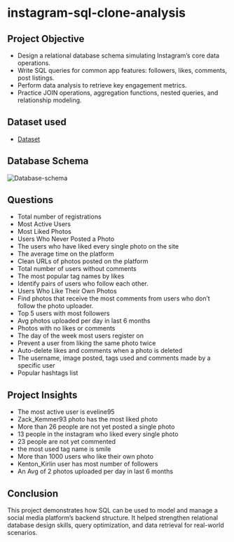 # instagram-sql-clone-analysis
## Project Objective
- Design a relational database schema simulating Instagram’s core data operations.
- Write SQL queries for common app features: followers, likes, comments, post listings.
- Perform data analysis to retrieve key engagement metrics.
- Practice JOIN operations, aggregation functions, nested queries, and relationship modeling.

## Dataset used
- <a href="https://github.com/puvvaditeja/instagram-sql-clone/blob/main/ig_clone_dataset.sql">Dataset</a>

## Database Schema
![Database-schema](https://github.com/user-attachments/assets/7ca7bb29-84dc-44e0-87ae-1df9c6de4579)

## Questions
- Total number of registrations
- Most Active Users
- Most Liked Photos
- Users Who Never Posted a Photo
- The users who have liked every single photo on the site
- The average time on the platform
- Clean URLs of photos posted on the platform
- Total number of users without comments
- The most popular tag names by likes
- Identify pairs of users who follow each other.
- Users Who Like Their Own Photos
- Find photos that receive the most comments from users who don’t follow the photo uploader.
- Top 5 users with most followers
- Avg photos uploaded per day in last 6 months
- Photos with no likes or comments
- The day of the week most users register on
- Prevent a user from liking the same photo twice
- Auto-delete likes and comments when a photo is deleted
- The username, image posted, tags used and comments made by a specific user
- Popular hashtags list
  
## Project Insights
- The most active user is eveline95
- Zack_Kemmer93 photo has the most liked photo
- More than 26 people are not yet posted a single photo
- 13 people in the instagram who liked every single photo
- 23 people are not yet commented
- the most used tag name is smile
- More than 1000 users who like their own photo
- Kenton_Kirlin user has most number of followers
- An Avg of 2 photos uploaded per day in last 6 months

## Conclusion
This project demonstrates how SQL can be used to model and manage a social media platform’s backend structure. It helped strengthen relational database design skills, query optimization, and data retrieval for real-world scenarios.


